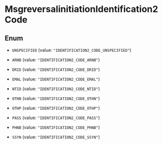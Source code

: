 

# MsgreversalinitiationIdentification2Code

## Enum


* `UNSPECIFIED` (value: `"IDENTIFICATION2_CODE_UNSPECIFIED"`)

* `ARNB` (value: `"IDENTIFICATION2_CODE_ARNB"`)

* `DRID` (value: `"IDENTIFICATION2_CODE_DRID"`)

* `EMAL` (value: `"IDENTIFICATION2_CODE_EMAL"`)

* `NTID` (value: `"IDENTIFICATION2_CODE_NTID"`)

* `OTHN` (value: `"IDENTIFICATION2_CODE_OTHN"`)

* `OTHP` (value: `"IDENTIFICATION2_CODE_OTHP"`)

* `PASS` (value: `"IDENTIFICATION2_CODE_PASS"`)

* `PHNB` (value: `"IDENTIFICATION2_CODE_PHNB"`)

* `SSYN` (value: `"IDENTIFICATION2_CODE_SSYN"`)



